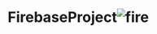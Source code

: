 # FirebaseProject![fire](https://github.com/TanzeelaTariq1/FirebaseProject/assets/136908495/be3fbc9f-6541-4b50-9504-252676d0a345)

